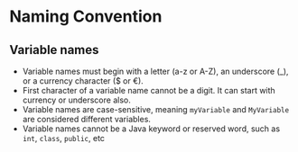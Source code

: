 # Naming Convention

## Variable names

* Variable names must begin with a letter (a-z or A-Z), an underscore (\_), or a currency character ($ or €).
* First character of a variable name cannot be a digit. It can start with currency or underscore also.
* Variable names are case-sensitive, meaning `myVariable` and `MyVariable` are considered different variables.
* Variable names cannot be a Java keyword or reserved word, such as `int`, `class`, `public`, etc
